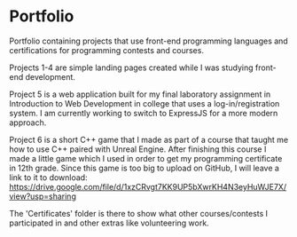 # Portfolio
Portfolio containing projects that use front-end programming languages and certifications for programming contests and courses.


Projects 1-4 are simple landing pages created while I was studying front-end development.

Project 5 is a web application built for my final laboratory assignment in Introduction to Web Development in college that uses a log-in/registration system. I am currently working to switch to ExpressJS for a more modern approach.

Project 6 is a short C++ game that I made as part of a course that taught me how to use C++ paired with Unreal Engine. After finishing this course I made a little game which I used in order to get my programming certificate in 12th grade. Since this game is too big to upload on GitHub, I will leave a link to it to download: https://drive.google.com/file/d/1xzCRvgt7KK9UP5bXwrKH4N3eyHuWJE7X/view?usp=sharing

The 'Certificates' folder is there to show what other courses/contests I participated in and other extras like volunteering work.
